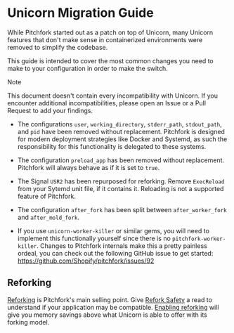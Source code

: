 # Unicorn Migration Guide

While Pitchfork started out as a patch on top of Unicorn, many Unicorn features
that don't make sense in containerized environments were removed to simplify the codebase.

This guide is intended to cover the most common changes you need to make to your configuration
in order to make the switch.

> [!NOTE]
> This document doesn't contain every incompatibility with Unicorn. If you encounter
additional incompatibilities, please open an Issue or a Pull Request to add your findings.

* The configurations `user`, `working_directory`, `stderr_path`, `stdout_path`, and `pid`
have been removed without replacement. Pitchfork is designed for modern deployment strategies
like Docker and Systemd, as such the responsibility for this functionality is delegated to
these systems.

* The configuration `preload_app` has been removed without replacement. Pitchfork will always behave
as if it is set to `true`.

* The Signal `USR2` has been repurposed for reforking. Remove `ExecReload` from your Sytemd unit
file, if it contains it. Reloading is not a supported feature of Pitchfork.

* The configuration `after_fork` has been split between `after_worker_fork` and `after_mold_fork`.

* If you use `unicorn-worker-killer` or similar gems, you will need to implement this functionally yourself since
there is no `pitchfork-worker-killer`. Changes to Pitchfork internals make this a pretty painless
ordeal, you can check out the following GitHub issue to get started: https://github.com/Shopify/pitchfork/issues/92

## Reforking

[Reforking](REFORKING.md) is Pitchfork's main selling point. Give [Refork Safety](FORK_SAFETY.md#refork-safety) a read to understand
if your application may be compatible. [Enabling reforking](CONFIGURATION.md#refork_after) will give you memory savings above what Unicorn
is able to offer with its forking model.
